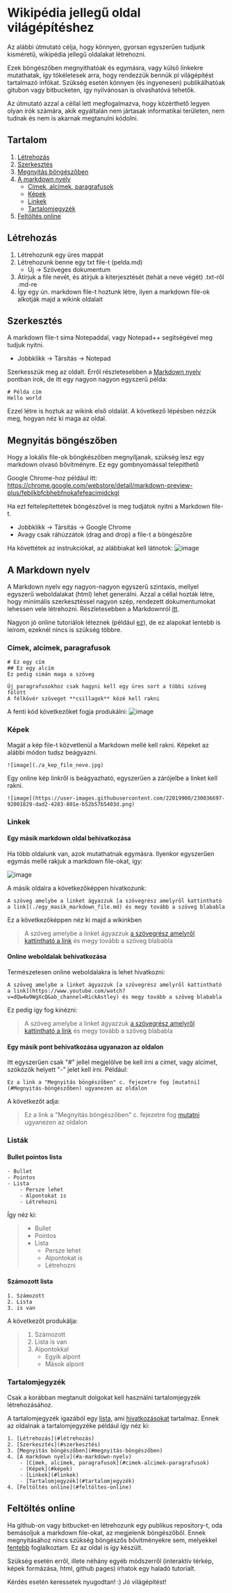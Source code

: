 # Wikipédia jellegű oldal világépítéshez 
Az alábbi útmutató célja, hogy könnyen, gyorsan egyszerűen tudjunk kisméretű, wikipédia jellegű oldalakat létrehozni. 

Ezek böngészőben megnyithatóak és egymásra, vagy külső linkekre mutathatak, így tökéletesek arra, hogy rendezzük bennük 
pl világépítést tartalmazó infókat. Szükség esetén könnyen (és ingyenesen) publikálhatóak gitubon vagy bitbucketen, 
így nyilvánosan is olvashatóvá tehetők.

Az útmutató azzal a céllal lett megfogalmazva, 
hogy közérthető legyen olyan írók számára, akik egyáltalán nem jártasak informatikai területen, 
nem tudnak és nem is akarnak megtanulni kódolni. 

## Tartalom
1. [Létrehozás](#létrehozás)
2. [Szerkesztés](#szerkesztés)
3. [Megnyitás böngészőben](#megnyitás-böngészőben)
4. [A markdown nyelv](#a-markdown-nyelv)
	- [Címek, alcímek, paragrafusok](#cimek-alcimek-paragrafusok)
	- [Képek](#képek)
	- [Linkek](#linkek)
	- [Tartalomjegyzék](#tartalomjegyzék)
4. [Feltöltés online](#feltöltes-online)


## Létrehozás
1. Létrehozunk egy üres mappát 
2. Létrehozunk benne egy txt file-t (pelda.md)
	- Új -> Szöveges dokumentum
3. Átírjuk a file nevét, és átírjuk a kiterjesztését (tehát a neve végét) .txt-ről .md-re 
4. Így egy ún. markdown file-t hoztunk létre, ilyen a markdown file-ok alkotják majd a wikink oldalait


## Szerkesztés
A markdown file-t sima Notepaddal, vagy Notepad++ segítségével meg tudjuk nyitni. 
- Jobbklikk -> Társítás -> Notepad

Szerkesszük meg az oldalt. Erről részletesebben a [Markdown nyelv](#a-markdown-nyelv) pontban írok, 
de itt egy nagyon nagyon egyszerű példa:

```
# Példa cím
Hello world
```
Ezzel létre is hoztuk az wikink első oldalát. A következő lépésben nézzük meg, hogyan néz ki maga az oldal.


## Megnyitás böngészőben
Hogy a lokális file-ok böngkészőben megnyíljanak, szükség lesz egy markdown olvasó bővítményre. Ez egy gombnyomással telepíthető

Google Chrome-hoz például itt: https://chrome.google.com/webstore/detail/markdown-preview-plus/febilkbfcbhebfnokafefeacimjdckgl

Ha ezt feltelepítettétek böngészővel is meg tudjátok nyitni a Markdown file-t. 
- Jobbklikk -> Társítás -> Google Chrome 
- Avagy csak ráhúzzátok (drag and drop) a file-t a böngészőre

Ha követtétek az instrukciókat, az alábbiakat kell látnotok:
![image](https://user-images.githubusercontent.com/22019900/230039505-dae53a27-4c07-4779-a150-ed35d4131625.png)


## A Markdown nyelv
A Markdown nyelv egy nagyon-nagyon egyszerű szintaxis, mellyel egyszerű weboldalakat (html) lehet generálni. 
Azzal a céllal hozták létre, hogy minimális szerkesztéssel nagyon szép, rendezett dokumentumokat lehessen vele létrehozni. 
Részletesebben a Markdownról [itt](https://hu.wikipedia.org/wiki/Markdown). 

Nagyon jó online tutoriálok léteznek (például [ez](https://www.markdownguide.org/basic-syntax/)), de ez alapokat lentebb is leírom, 
ezeknél nincs is szükség többre. 


### Címek, alcímek, paragrafusok

```
# Ez egy cím
## Ez egy alcím
Ez pedig simán maga a szöveg

Új paragrafusokhoz csak hagyni kell egy üres sort a többi szöveg fölött
A félkövér szöveget **csillagok** közé kell rakni
```

A fenti kód következőket fogja produkálni:
![image](https://user-images.githubusercontent.com/22019900/230035700-0238ea6e-353e-4c91-9952-e018d45b0651.png)


### Képek
Magát a kép file-t közvetlenül a Markdown mellé kell rakni. 
Képeket az alábbi módon tudsz beágyazni.

`![image](./a_kep_file_neve.jpg)`

Egy online kép linkről is beágyazható, egyszerűen a zárójelbe a linket kell rakni.

`![image](https://user-images.githubusercontent.com/22019900/230036697-92001829-dad2-4283-801e-b52b57b5403d.png)`


### Linkek
#### Egy másik markdown oldal behivatkozása
Ha több oldalunk van, azok mutathatnak egymásra. Ilyenkor egyszerűen egymás mellé rakjuk a markdown file-okat, így:

![image](https://user-images.githubusercontent.com/22019900/230040948-bc82e8f8-4b3c-49a4-ba9f-4541a9dc20e7.png)

A másik oldalra a következőképpen hivatkozunk: 

`A szöveg amelybe a linket ágyazzuk [a szövegrész amelyről kattintható a link](./egy_masik_markdown_file.md) és megy tovább a szöveg blababla`

Ez a következőképpen néz ki majd a wikinkben 

> A szöveg amelybe a linket ágyazzuk [a szövegrész amelyről kattintható a link](./egy_masik_markdown_file.md) és megy tovább a szöveg blababla


#### Online weboldalak behivatkozása
Természetesen online weboldalakra is lehet hivatkozni:

`A szöveg amelybe a linket ágyazzuk [a szövegrész amelyről kattintható a link](https://www.youtube.com/watch?v=dQw4w9WgXcQ&ab_channel=RickAstley) és megy tovább a szöveg blababla`

Ez pedig így fog kinézni:

> A szöveg amelybe a linket ágyazzuk [a szövegrész amelyről kattintható a link](https://www.youtube.com/watch?v=dQw4w9WgXcQ&ab_channel=RickAstley) és megy tovább a szöveg blababla


#### Egy másik pont behivatkozása ugyanazon az oldalon
Itt egyszerűen csak "#" jellel megjelölve be kell írni a címet, vagy alcímet, szóközök helyett "-" jelet kell írni. 
Például: 

```
Ez a link a "Megnyitás böngészőben" c. fejezetre fog [mutatni](#Megnyitás-böngészőben) ugyanezen az oldalon
```

A következőt adja: 

> Ez a link a "Megnyitás böngészőben" c. fejezetre fog [mutatni](#Megnyitás-böngészőben) ugyanezen az oldalon



### Listák

#### Bullet pointos lista

```
- Bullet 
- Pointos
- Lista
    - Persze lehet
    - Alpontokat is
    - Létrehozni
```
Így néz ki:

> - Bullet 
> - Pointos
> - Lista
>    - Persze lehet
>    - Alpontokat is
>    - Létrehozni
  

#### Számozott lista
```
1. Számozott
2. Lista
3. is van
```

A következőt produkálja:

> 1. Számozott
> 2. Lista is van
> 3. Alpontokkal
>    - Egyik alpont
>    - Mások alpont


### Tartalomjegyzék
Csak a korábban megtanult dolgokat kell használni tartalomjegyzék létrehozásához.

A tartalomjegyzék igazából egy [lista](#számozott-lista), ami [hivatkozásokat](#Egy-másik-pont-behivatkozása-ugyanazon-az-oldalon) tartalmaz. 
Ennek az oldalnak a tartalomjegyzéke például így néz ki: 

```
1. [Létrehozás](#létrehozás)
2. [Szerkesztés](#szerkesztés)
3. [Megnyitás böngészőben](#megnyitás-böngészőben)
4. [A markdown nyelv](#a-markdown-nyelv)
	- [Címek, alcímek, paragrafusok](#cimek-alcimek-paragrafusok)
	- [Képek](#képek)
	- [Linkek](#linkek)
	- [Tartalomjegyzék](#tartalomjegyzék)
4. [Feltöltés online](#feltöltes-online)
```


## Feltöltés online
Ha github-on vagy bitbucket-en létrehozunk egy publikus repository-t, oda bemásoljuk a markdown file-okat, az megjelenik böngészőből. Ennek megnyitásához nincs szükség böngészős bővítményekre sem, melyekkel [fentebb](#megnyitás-böngészőben) foglalkoztam. Ez az oldal is így készült. 


Szükség esetén erről, illete néhány egyéb módszerről (interaktív térkép, képek formázása, html, github pages)  írhatok egy haladó tutorialt. 

Kérdés esetén keressetek nyugodtan! :) Jó világépítést!

